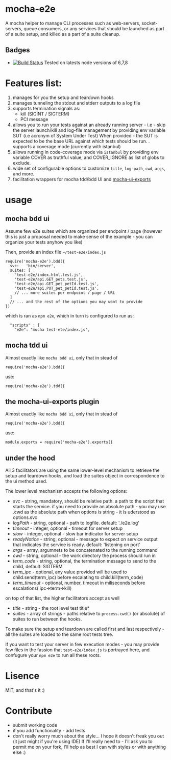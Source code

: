 # mocha-e2e

A mocha helper to manage CLI processes such as web-servers, socket-servers, queue consumers, or any services that should be launched as part of a suite setup, and killed as a part of a suite cleanup.

## Badges
 - [![Build Status](https://secure.travis-ci.org/osher/mocha-e2e.png?branch=master)](http://travis-ci.org/osher/mocha-e2e) Tested on latests node versions of 6,7,8

# Features list:
1. manages for you the setup and teardown hooks
2. manages tunneling the stdout and stderr outputs to a log file
3. supports termination signals as:
   - kill (SIGINT / SIGTERM)
   - PCI message
4. allows you to run your tests against an already running server - i.e - skip the server launch/kill and log-file management by providing env variable SUT (i.e acronym of System Under Test)
   When provided - the SUT is expected to be the base URL against which tests should be run.
   . supports a coverage mode (currently with istanbul)
5. allows running in code-coverage mode via `istanbul` by providing env variable COVER as truthful value, and COVER_IGNORE as list of globs to exclude.
6. wide set of configurable options to customize `title`, `log-path`, `cwd`, `args`, and more.
7. facilitation wrappers for mocha tdd/bdd UI and [mocha-ui-exports][1]

[1]: https://www.npmjs.com/package/mocha-ui-exports


# usage

## mocha bdd ui

Assume few e2e suites which are organized per endpoint / page  (however this is just a proposal needed to make sense of the example - you can organize your tests anyhow you like)

Then, provide an index file `~/test-e2e/index.js`

```
require('mocha-e2e').bdd({
  svc:   'bin/server',
  suites: [
    'test-e2e/index.html.test.js',
    'test-e2e/api.GET_pets.test.js',
    'test-e2e/api.GET_pet_petId.test.js',
    'test-e2e/api.PUT_pet_petId.test.js',
    // ... more suites per endpoint / page / URL
  ]
  // ... and the rest of the options you may want to provide
})
```

which is ran as `npm e2e`, which in turn is configured to run as:

```
  "scripts" : {
    "e2e": "mocha test-ete/index.js",
```


## mocha tdd ui

Almost exactly like `mocha bdd ui`, only that in stead of 
```
require('mocha-e2e').bdd({
```
use:

```
require('mocha-e2e').tdd({
```


## the mocha-ui-exports plugin

Almost exactly like `mocha bdd ui`, only that in stead of 
```
require('mocha-e2e').bdd({
```
use:
```
module.exports = require('mocha-e2e').exports({
```

## under the hood

All 3 facilitators are using the same lower-level mechanism to retrieve the 
setup and teardown hooks, and load the suites object in correspondence to the
ui method used.

The lower level mechanism accepts the following options:

 - *svc* - string, mandatory, should be relative path. a path to the script that starts the service.
   if you need to provide an absolute path - you may use .cwd  as the absolute path
   when options is string - it is uderstood as options.svc
 - *logPath* - string, optional - path to logfile. default: './e2e.log'
 - *timeout* - integer, optional - timeout for server setup
 - *slow* - integer, optional - slow bar indicator for server setup
 - *readyNotice* - string, optional - message to expect on service output that
   indicates the service is ready. default: 'listening on port'
 - *args* - array, argumnets to be concatenated to the running command
 - *cwd* - string, optional - the work directory the process should run in
 - *term_code* - string, optional, the termination message to send to the child, default: SIGTERM
 - *term_ipc* - optional, any value provided will be used to child.send(term_ipc) before escalating to child.kill(term_code)
 - *term_timeout* - optional, number, timeout in miliseconds before escalations( ipc->term->kill)

on top of that list, the higher facilitators accept as well
 - *title* - string - the root level test title*
 - *suites* - array of strings - paths relative to `process.cwd()` (or absolute) of suites to run between the hooks.


To make sure the setup and teardown are called first and last respectively - all the suites are loaded to the same root tests tree.

If you want to test your server in few execution modes - you may provide few files in the fassion that `test-e2e/index.js` is portrayed here, 
and confugure your `npm e2e` to run all these roots.


# Lisence
MIT, and that's it :)

# Contribute
- submit working code
- if you add functionality - add tests
- don't really worry much about the style...
  I hope it doesn't freak you out (it just might if you're using IDE)
  If I'll really need to - I'll ask you to permit me on your fork, I'll help as best I can with styles or with anything else :)

